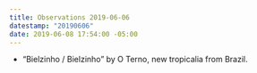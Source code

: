```yaml
---
title: Observations 2019-06-06
datestamp: "20190606"
date: 2019-06-08 17:54:00 -05:00
---
```


- “Bielzinho / Bielzinho” by O Terno, new tropicalia from Brazil.
